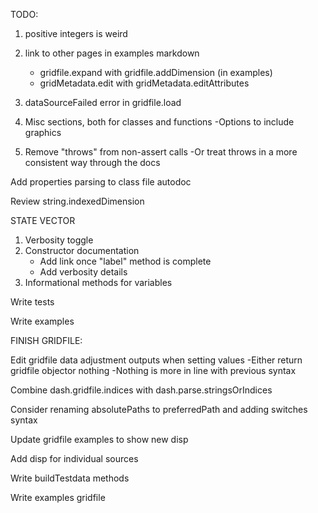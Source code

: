 TODO:

1. positive integers is weird
4. link to other pages in examples markdown
    - gridfile.expand with gridfile.addDimension (in examples)
    - gridMetadata.edit with gridMetadata.editAttributes

7. dataSourceFailed error in gridfile.load
8. Misc sections, both for classes and functions
   -Options to include graphics
9. Remove "throws" from non-assert calls
    -Or treat throws in a more consistent way through the docs

Add properties parsing to class file autodoc


Review string.indexedDimension

STATE VECTOR
1. Verbosity toggle
2. Constructor documentation
    - Add link once "label" method is complete
    - Add verbosity details
3. Informational methods for variables



Write tests

Write examples



FINISH GRIDFILE:

Edit gridfile data adjustment outputs when setting values
-Either return gridfile objector nothing
-Nothing is more in line with previous syntax

Combine dash.gridfile.indices with dash.parse.stringsOrIndices

Consider renaming absolutePaths to preferredPath and adding switches syntax

Update gridfile examples to show new disp

Add disp for individual sources

Write buildTestdata methods

Write examples
    gridfile